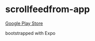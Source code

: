 # scrollfeedfrom-app

[Google Play Store](https://play.google.com/store/apps/details?id=com.ezcodeezlife.myapp)


bootstrapped with Expo
